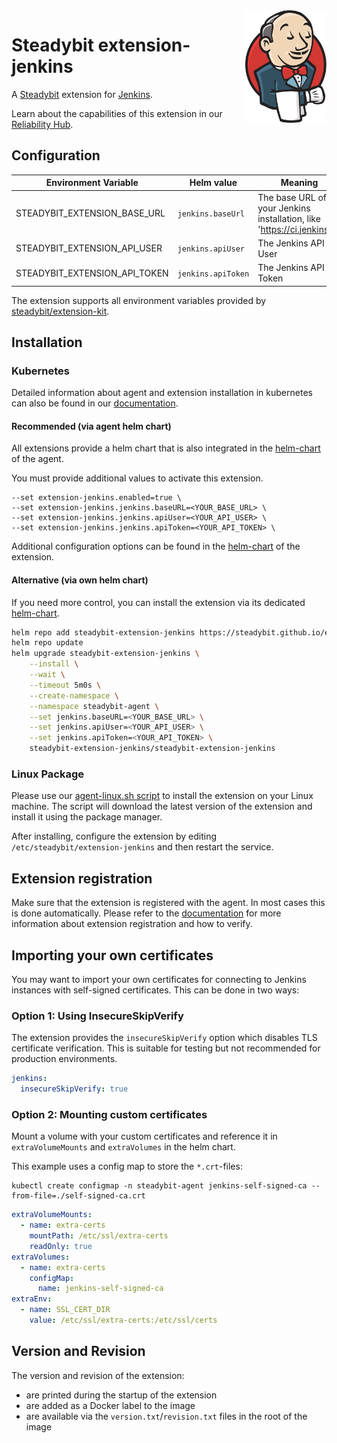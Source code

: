 <img src="./jenkins.svg" height="180" align="right" alt="Jenkins Logo">

# Steadybit extension-jenkins

A [Steadybit](https://www.steadybit.com/) extension for [Jenkins](https://www.jenkins.io/).

Learn about the capabilities of this extension in our [Reliability Hub](https://hub.steadybit.com/extension/com.steadybit.extension_jenkins).


## Configuration

| Environment Variable          | Helm value         | Meaning                                                                 | Required | Default |
|-------------------------------|--------------------|-------------------------------------------------------------------------|----------|---------|
| STEADYBIT_EXTENSION_BASE_URL  | `jenkins.baseUrl`  | The base URL of your Jenkins installation, like 'https://ci.jenkins.io' | yes      |         |
| STEADYBIT_EXTENSION_API_USER  | `jenkins.apiUser`  | The Jenkins API User                                                    | yes      |         |
| STEADYBIT_EXTENSION_API_TOKEN | `jenkins.apiToken` | The Jenkins API Token                                                   | yes      |         |

The extension supports all environment variables provided by [steadybit/extension-kit](https://github.com/steadybit/extension-kit#environment-variables).

## Installation

### Kubernetes

Detailed information about agent and extension installation in kubernetes can also be found in
our [documentation](https://docs.steadybit.com/install-and-configure/install-agent/install-on-kubernetes).

#### Recommended (via agent helm chart)

All extensions provide a helm chart that is also integrated in the
[helm-chart](https://github.com/steadybit/helm-charts/tree/main/charts/steadybit-agent) of the agent.

You must provide additional values to activate this extension.

```
--set extension-jenkins.enabled=true \
--set extension-jenkins.jenkins.baseURL=<YOUR_BASE_URL> \
--set extension-jenkins.jenkins.apiUser=<YOUR_API_USER> \
--set extension-jenkins.jenkins.apiToken=<YOUR_API_TOKEN> \
```

Additional configuration options can be found in
the [helm-chart](https://github.com/steadybit/extension-jenkins/blob/main/charts/steadybit-extension-jenkins/values.yaml) of the
extension.

#### Alternative (via own helm chart)

If you need more control, you can install the extension via its
dedicated [helm-chart](https://github.com/steadybit/extension-jenkins/blob/main/charts/steadybit-extension-jenkins).

```bash
helm repo add steadybit-extension-jenkins https://steadybit.github.io/extension-jenkins
helm repo update
helm upgrade steadybit-extension-jenkins \
    --install \
    --wait \
    --timeout 5m0s \
    --create-namespace \
    --namespace steadybit-agent \
    --set jenkins.baseURL=<YOUR_BASE_URL> \
    --set jenkins.apiUser=<YOUR_API_USER> \
    --set jenkins.apiToken=<YOUR_API_TOKEN> \
    steadybit-extension-jenkins/steadybit-extension-jenkins
```

### Linux Package

Please use
our [agent-linux.sh script](https://docs.steadybit.com/install-and-configure/install-agent/install-on-linux-hosts)
to install the extension on your Linux machine. The script will download the latest version of the extension and install
it using the package manager.

After installing, configure the extension by editing `/etc/steadybit/extension-jenkins` and then restart the service.

## Extension registration

Make sure that the extension is registered with the agent. In most cases this is done automatically. Please refer to
the [documentation](https://docs.steadybit.com/install-and-configure/install-agent/extension-registration) for more
information about extension registration and how to verify.

## Importing your own certificates

You may want to import your own certificates for connecting to Jenkins instances with self-signed certificates. This can be done in two ways:

### Option 1: Using InsecureSkipVerify

The extension provides the `insecureSkipVerify` option which disables TLS certificate verification. This is suitable for testing but not recommended for production environments.

```yaml
jenkins:
  insecureSkipVerify: true
```

### Option 2: Mounting custom certificates

Mount a volume with your custom certificates and reference it in `extraVolumeMounts` and `extraVolumes` in the helm chart.

This example uses a config map to store the `*.crt`-files:

```shell
kubectl create configmap -n steadybit-agent jenkins-self-signed-ca --from-file=./self-signed-ca.crt
```

```yaml
extraVolumeMounts:
  - name: extra-certs
    mountPath: /etc/ssl/extra-certs
    readOnly: true
extraVolumes:
  - name: extra-certs
    configMap:
      name: jenkins-self-signed-ca
extraEnv:
  - name: SSL_CERT_DIR
    value: /etc/ssl/extra-certs:/etc/ssl/certs
```

## Version and Revision

The version and revision of the extension:
- are printed during the startup of the extension
- are added as a Docker label to the image
- are available via the `version.txt`/`revision.txt` files in the root of the image

